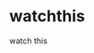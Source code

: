 watchthis
=========

watch this































































































































































